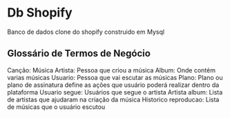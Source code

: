 <h1>Db Shopify</h1>
Banco de dados clone do shopify construido em Mysql

<h2>Glossário de Termos de Negócio</h2>
Canção: Música
Artista: Pessoa que criou a música
Album: Onde contém varias músicas 
Usuario: Pessoa que vai escutar as músicas
Plano: Plano ou plano de assinatura define as ações que usuário poderá realizar dentro da plataforma
Usuario segue: Usuários que segue o artista
Artista album: Lista de artistas que ajudaram na criação da música
Historico reproducao: Lista de músicas que o usuário escutou
